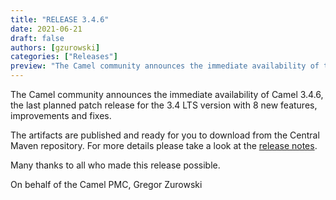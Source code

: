 ```yaml
---
title: "RELEASE 3.4.6"
date: 2021-06-21
draft: false
authors: [gzurowski]
categories: ["Releases"]
preview: "The Camel community announces the immediate availability of the new Camel 3.4.6 patch release"
---
```



The Camel community announces the immediate availability of Camel 3.4.6, the last planned patch release for the 3.4 LTS version with 8 new features, improvements and fixes.

The artifacts are published and ready for you to download from the Central Maven repository. For more details please take a look at the [release notes](/releases/release-3.4.6/).

Many thanks to all who made this release possible.

On behalf of the Camel PMC,
Gregor Zurowski
